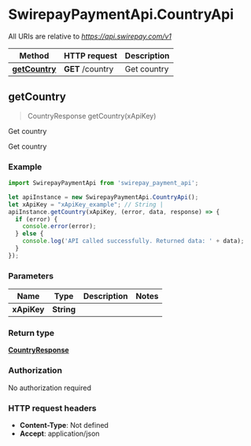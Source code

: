 # SwirepayPaymentApi.CountryApi

All URIs are relative to *https://api.swirepay.com/v1*

Method | HTTP request | Description
------------- | ------------- | -------------
[**getCountry**](CountryApi.md#getCountry) | **GET** /country | Get country



## getCountry

> CountryResponse getCountry(xApiKey)

Get country

Get country

### Example

```javascript
import SwirepayPaymentApi from 'swirepay_payment_api';

let apiInstance = new SwirepayPaymentApi.CountryApi();
let xApiKey = "xApiKey_example"; // String | 
apiInstance.getCountry(xApiKey, (error, data, response) => {
  if (error) {
    console.error(error);
  } else {
    console.log('API called successfully. Returned data: ' + data);
  }
});
```

### Parameters


Name | Type | Description  | Notes
------------- | ------------- | ------------- | -------------
 **xApiKey** | **String**|  | 

### Return type

[**CountryResponse**](CountryResponse.md)

### Authorization

No authorization required

### HTTP request headers

- **Content-Type**: Not defined
- **Accept**: application/json

